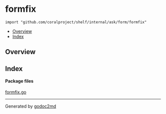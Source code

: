 

# formfix
`import "github.com/coralproject/shelf/internal/ask/form/formfix"`

* [Overview](#pkg-overview)
* [Index](#pkg-index)

## <a name="pkg-overview">Overview</a>



## <a name="pkg-index">Index</a>


#### <a name="pkg-files">Package files</a>
[formfix.go](/src/github.com/coralproject/shelf/internal/ask/form/formfix/formfix.go) 










- - -
Generated by [godoc2md](http://godoc.org/github.com/davecheney/godoc2md)
